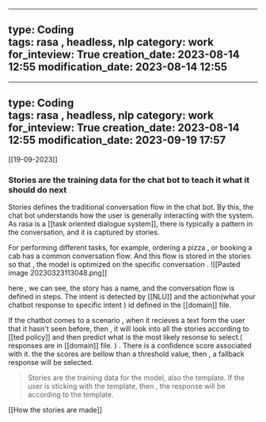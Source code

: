 
---
type: Coding  
tags: rasa , headless, nlp
category: work
for_inteview: True
creation_date: 2023-08-14 12:55
modification_date: 2023-08-14 12:55
---
---
type: Coding  
tags: rasa , headless, nlp
category: work
for_inteview: True
creation_date: 2023-08-14 12:55
modification_date: 2023-09-19 17:57
---


  


[[19-09-2023]]


### Stories are the training data for the chat bot to teach it what it should do next

Stories defines the traditional conversation flow in the chat bot. By this, the chat bot understands how the user is generally interacting with the system. 
As rasa is a [[task oriented dialogue system]], there is typically a pattern in the conversation, and it is captured by stories. 

For performing different tasks, for example, ordering a pizza , or booking a cab has a common conversation flow. And this flow is stored in the stories so that , the model is optimized on the specific conversation . 
![[Pasted image 20230323113048.png]]

here , we can see, the story has a name, and the conversation flow is defined in steps. The intent is detected by [[NLU]] and the action(what your chatbot response to specific intent ) id defined in the [[domain]] file. 



If the chatbot comes to a scenario , when it recieves a text form the user that it hasn't seen before, then , it will look into all the stories according to [[ted policy]] and then predict what is the most likely resonse to select.( responses are in [[domain]] file. ) . There is a confidence score associated with it. the the scores are bellow than a threshold value, then , a fallback response will be selected. 



> Stories are the training data for the model, also the template. If the user is sticking with the template, then , the response will be according to the template. 



[[How the stories are made]]